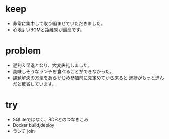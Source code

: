 # keep
- 非常に集中して取り組ませていただきました。
- 心地よいBGMと距離感が最高です。

# problem
- 遅刻＆早退となり、大変失礼しました。
- 美味しそうなランチを食べることができなかった。
- 課題解決の方法をあらかじめ参加前に見定めてから来ると
進捗がもっと進んだと反省しています。

# try
- SQLiteではなく、RDBとのつなぎこみ
- Docker build,deploy
- ランチ join
